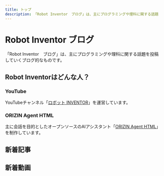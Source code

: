 ```yaml
---
title: トップ
description: 「Robot Inventor　ブログ」は、主にプログラミングや理科に関する話題を投稿していくブログ的なものです。
---
```


# Robot Inventor ブログ

「Robot Inventor　ブログ」は、主にプログラミングや理科に関する話題を投稿していくブログ的なものです。

## Robot Inventorはどんな人？

### YouTube

YouTubeチャンネル「[ロボット INVENTOR](https://www.youtube.com/channel/UCJFnl1HIx-atCMWnDcKBrfw)」を運営しています。

### ORIZIN Agent HTML

主に会話を目的としたオープンソースのAIアシスタント「[ORIZIN Agent HTML](https://robot-inventor.github.io/ORIZIN-Agent-HTML/)」を制作しています。

## 新着記事

<article-card thumbnail="/article/2022/10/17/misunderstanding-about-generative-ai/thumbnail.png"
            link="/article/2022/10/17/misunderstanding-about-generative-ai/"
            article-title="イラスト生成AIに対するよくある誤解"
            description="Twitterを眺めていると、イラスト生成AIに対する誤解が多く見受けられます。この記事では、イラスト生成AIに対するよくある誤 解について、説明します。"></article-card>

## 新着動画

<yt-video video-id="nNSLBkmXYlI"></yt-video>
